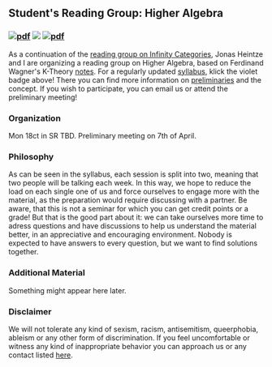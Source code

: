 ## Student's Reading Group: Higher Algebra 

### [![pdf](https://img.shields.io/badge/-Summer_Term_2025-blue)](https://www.uni-bonn.de/en/studying/organizing-your-studies/key-semester-dates) [![](https://img.shields.io/badge/-University_Of_Bonn-green)](http://www.math.uni-bonn.de/) [![pdf](https://img.shields.io/badge/-Syllabus-violet)](https://yordantoshev.github.io/HAStuSemSum25Bonn/syllabus.pdf)

As a continuation of the [reading group on Infinity Categories](https://jonasheintze.gitlab.io/teaching/readinggroup.html), Jonas Heintze and I are organizing a reading group on Higher Algebra, based on Ferdinand Wagner's K-Theory [notes](https://florianadler.github.io/AlgebraBonn/KTheory.pdf). For a regularly updated [syllabus](https://yordantoshev.github.io/HAStuSemSum25Bonn/syllabus.pdf), klick the violet badge above! There you can find more information on [preliminaries](https://github.com/FlorianAdler/inftyCats) and the concept. If you wish to participate, you can email us or attend the preliminary meeting!

### Organization
Mon 18ct in SR TBD. Preliminary meeting on 7th of April.

### Philosophy
As can be seen in the syllabus, each session is split into two, meaning that two people will be talking each week. In this way, we hope to reduce the load on each single one of us and force ourselves to engage more with the material, as the preparation would require discussing with a partner. Be aware, that this is not a seminar for which you can get credit points or a grade! But that is the good part about it: we can take ourselves more time to adress questions and have discussions to help us understand the material better, in an appreciative and encouraging environment. Nobody is expected to have answers to every question, but we want to find solutions together.

### Additional Material
Something might appear here later.

### Disclaimer
We will not tolerate any kind of sexism, racism, antisemitism, queerphobia, ableism or any other form of discrimination. If you feel uncomfortable or witness any kind of inappropriate behavior you can approach us or any contact listed [here](https://www.mathematics.uni-bonn.de/en/department/fachgruppe-mathematik#fgombud).

